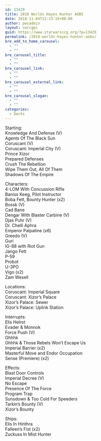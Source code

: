 ```yaml
---
id: 13429
title: 2018 Worlds Hayes Hunter AOBS
date: 2018-11-04T12:23:19+00:00
author: pwsadmin
layout: swccgpc
guid: https://www.starwarsccg.org/?p=13429
permalink: /2018-worlds-hayes-hunter-aobs/
bre_add_to_home_carousel:
  - ""
  - ""
bre_carousel_title:
  - ""
  - ""
bre_carousel_link:
  - ""
  - ""
bre_carousel_external_link:
  - ""
  - ""
bre_carousel_slogan:
  - ""
  - ""
categories:
  - Decks
---
```

Starting:  
Knowledge And Defense (V)  
Agents Of The Black Sun  
Coruscant (V)  
Coruscant: Imperial City (V)  
Prince Xizor  
Prepared Defenses  
Crush The Rebellion  
Wipe Them Out, All Of Them  
Shadows Of The Empire

Characters:  
4-LOM With Concussion Rifle  
Baniss Keeg, Pilot Instructor  
Boba Fett, Bounty Hunter (x2)  
Bossk (V)  
Cad Bane  
Dengar With Blaster Carbine (V)  
Djas Puhr (V)  
Dr. Chelli Aphra  
Emperor Palpatine (x6)  
Greedo (V)  
Guri  
IG-88 with Riot Gun  
Jango Fett  
P-59  
Probot  
U-3PO  
Vigo (x2)  
Zam Wesell

Locations:  
Coruscant: Imperial Square  
Coruscant: Xizor&#8217;s Palace  
Xizor&#8217;s Palace: Sewer  
Xizor&#8217;s Palace: Uplink Station

Interrupts:  
Elis Helrot  
Evader & Monnok  
Force Push (V)  
Ghhhk  
Ghhhk & Those Rebels Won&#8217;t Escape Us  
Imperial Barrier (x2)  
Masterful Move and Endor Occupation  
Sense (Premiere) (x2)

Effects:  
Blast Door Controls  
Imperial Decree (V)  
No Escape  
Presence Of The Force  
Program Trap  
Sunsdown & Too Cold For Speeders  
Tarkin&#8217;s Bounty (V)  
Xizor&#8217;s Bounty

Ships:  
Elis In Hinthra  
Falleen&#8217;s Fist (x2)  
Zuckuss In Mist Hunter